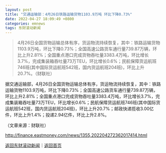 ```yaml
---
layout: post
title: "交通运输部：4月26日铁路运输货物1103.9万吨 环比下降0.73%"
date: 2022-04-27 18:09:49 +0800
categories: emnews
tags: 东财滚动新闻
---
```

> 4月26日全国货物运输总体有序，货运物流持续恢复，其中：铁路运输货物1103.9万吨，环比下降0.73%；全国高速公路货车通行量739.87万辆，环比上升2.81%；全国重点港口完成货物吞吐量3383.4万吨，环比增长3.7%，完成集装箱吞吐量73万TEU，环比增长0.6%；民航保障货运航班746班(其中国际货运航班542班，国内货运航班204班)，环比上升20.7%。（财联社）

<p>据交通运输部，4月26日全国货物运输总体有序，货运物流持续恢复，其中：铁路运输货物1103.9万吨，环比下降0.73%；全国高速公路货车通行量739.87万辆，环比上升2.81%；全国重点港口完成货物吞吐量3383.4万吨，环比增长3.7%，完成集装箱吞吐量73万TEU，环比增长0.6%；民航保障货运航班746班(其中国际货运航班542班，国内货运航班204班)，环比上升20.7%；邮政快递揽收3.00亿件，环比上升1.4%；投递2.94亿件，环比上升2.8%。</p><p class="em_media">（文章来源：财联社）</p>

<http://finance.eastmoney.com/news/1355,202204272362017414.html>

[返回东财滚动新闻](//finews.withounder.com/emnews/)｜[返回首页](//finews.withounder.com/)